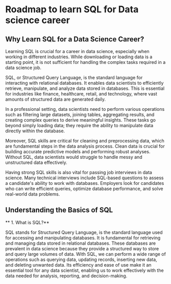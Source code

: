 # Roadmap to learn SQL for Data science career

## Why Learn SQL for a Data Science Career?
Learning SQL is crucial for a career in data science, especially when working in different industries. While downloading or loading data is a starting point, it is not sufficient for handling the complex tasks required in a data science job.

SQL, or Structured Query Language, is the standard language for interacting with relational databases. It enables data scientists to efficiently retrieve, manipulate, and analyze data stored in databases. This is essential for industries like finance, healthcare, retail, and technology, where vast amounts of structured data are generated daily.

In a professional setting, data scientists need to perform various operations such as filtering large datasets, joining tables, aggregating results, and creating complex queries to derive meaningful insights. These tasks go beyond simply loading data; they require the ability to manipulate data directly within the database.

Moreover, SQL skills are critical for cleaning and preprocessing data, which are fundamental steps in the data analysis process. Clean data is crucial for building accurate predictive models and performing robust analyses. Without SQL, data scientists would struggle to handle messy and unstructured data effectively.

Having strong SQL skills is also vital for passing job interviews in data science. Many technical interviews include SQL-based questions to assess a candidate's ability to work with databases. Employers look for candidates who can write efficient queries, optimize database performance, and solve real-world data problems.


## Understanding the Basics of SQL

** 1. What is SQL?**

SQL stands for Structured Query Language, is the standard language used for accessing and manipulating databases. It is fundamental for retrieving and managing data stored in relational databases. These databases are prevalent in data science because they provide a structured way to store and query large volumes of data. With SQL, we can perform a wide range of operations such as querying data, updating records, inserting new data, and deleting unwanted data. Its efficiency and ease of use make it an essential tool for any data scientist, enabling us to work effectively with the data needed for analysis, reporting, and decision-making.


